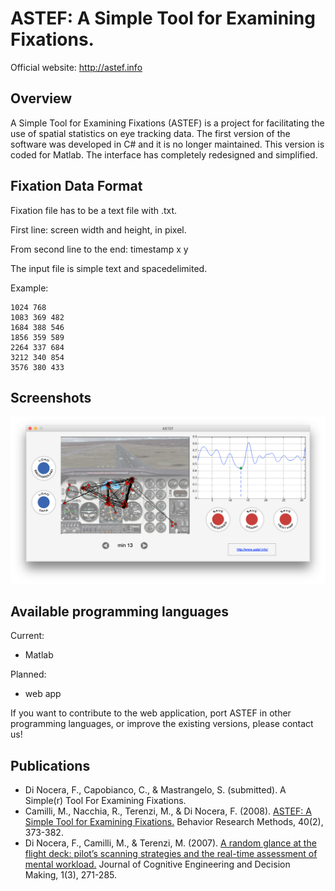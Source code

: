 # ASTEF: A Simple Tool for Examining Fixations.

Official website: http://astef.info

## Overview
A Simple Tool for Examining Fixations (ASTEF) is a project for facilitating the use of spatial statistics on eye tracking data. The first version of the software was developed in C# and it is no longer maintained. This version is coded for Matlab. The interface has completely redesigned and simplified.

## Fixation Data Format
Fixation file has to be a text file with .txt.

First line: screen width and height, in pixel.

From second line to the end: timestamp x y

The input file is simple text and space­delimited.

Example:
```
1024 768
1083 369 482
1684 388 546
1856 359 589
2264 337 684
3212 340 854
3576 380 433
```
## Screenshots

![Screenshot](ASTEF-load.png)

## Available programming languages

Current:
* Matlab

Planned:
* web app

If you want to contribute to the web application, port ASTEF in other programming languages, or improve the existing versions, please contact us!

## Publications
* Di Nocera, F., Capobianco, C., & Mastrangelo, S. (submitted). A Simple(r) Tool For Examining Fixations.
* Camilli, M., Nacchia, R., Terenzi, M., & Di Nocera, F. (2008). [ASTEF: A Simple Tool for Examining Fixations.][df1] Behavior Research Methods, 40(2), 373-382.
* Di Nocera, F., Camilli, M., & Terenzi, M. (2007). [A random glance at the flight deck: pilot’s scanning strategies and the real-time assessment of mental workload.][df2] Journal of Cognitive Engineering and Decision Making, 1(3), 271-285.

[df1]: http://link.springer.com/content/pdf/10.3758/BRM.40.2.373.pdf
[df2]: http://edm.sagepub.com/content/1/3/271.full.pdf
